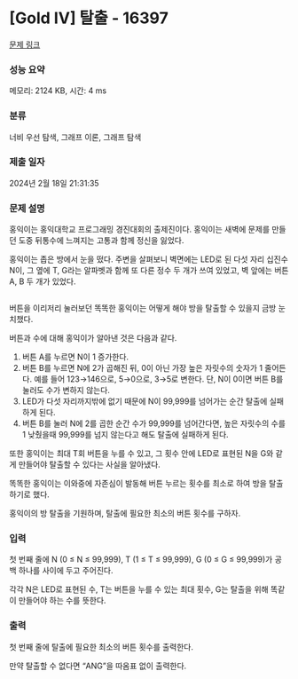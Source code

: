# [Gold IV] 탈출 - 16397 

[문제 링크](https://www.acmicpc.net/problem/16397) 

### 성능 요약

메모리: 2124 KB, 시간: 4 ms

### 분류

너비 우선 탐색, 그래프 이론, 그래프 탐색

### 제출 일자

2024년 2월 18일 21:31:35

### 문제 설명

<p>홍익이는 홍익대학교 프로그래밍 경진대회의 출제진이다. 홍익이는 새벽에 문제를 만들던 도중 뒤통수에 느껴지는 고통과 함께 정신을 잃었다.</p>

<p>홍익이는 좁은 방에서 눈을 떴다. 주변을 살펴보니 벽면에는 LED로 된 다섯 자리 십진수 N이, 그 옆에 T, G라는 알파벳과 함께 또 다른 정수 두 개가 쓰여 있었고, 벽 앞에는 버튼 A, B 두 개가 있었다.</p>

<p><img alt="" src="https://upload.acmicpc.net/ffbd9cb1-ce04-4950-8bfc-0dd27712164c/"></p>

<p>버튼을 이리저리 눌러보던 똑똑한 홍익이는 어떻게 해야 방을 탈출할 수 있을지 금방 눈치챘다.</p>

<p>버튼과 수에 대해 홍익이가 알아낸 것은 다음과 같다.</p>

<ol>
	<li>버튼 A를 누르면 N이 1 증가한다.</li>
	<li>버튼 B를 누르면 N에 2가 곱해진 뒤, 0이 아닌 가장 높은 자릿수의 숫자가 1 줄어든다. 예를 들어 123→146으로, 5→0으로, 3→5로 변한다. 단, N이 0이면 버튼 B를 눌러도 수가 변하지 않는다.</li>
	<li>LED가 다섯 자리까지밖에 없기 때문에 N이 99,999를 넘어가는 순간 탈출에 실패하게 된다.</li>
	<li>버튼 B를 눌러 N에 2를 곱한 순간 수가 99,999를 넘어간다면, 높은 자릿수의 수를 1 낮췄을때 99,999를 넘지 않는다고 해도 탈출에 실패하게 된다.</li>
</ol>

<p>또한 홍익이는 최대 T회 버튼을 누를 수 있고, 그 횟수 안에 LED로 표현된 N을 G와 같게 만들어야 탈출할 수 있다는 사실을 알아냈다.</p>

<p>똑똑한 홍익이는 이와중에 자존심이 발동해 버튼 누르는 횟수를 최소로 하여 방을 탈출하기로 했다.</p>

<p>홍익이의 방 탈출을 기원하며, 탈출에 필요한 최소의 버튼 횟수를 구하자.</p>

### 입력 

 <p>첫 번째 줄에 N (0 ≤ N ≤ 99,999), T (1 ≤ T ≤ 99,999), G (0 ≤ G ≤ 99,999)가 공백 하나를 사이에 두고 주어진다.</p>

<p>각각 N은 LED로 표현된 수, T는 버튼을 누를 수 있는 최대 횟수, G는 탈출을 위해 똑같이 만들어야 하는 수를 뜻한다.</p>

### 출력 

 <p>첫 번째 줄에 탈출에 필요한 최소의 버튼 횟수를 출력한다.</p>

<p>만약 탈출할 수 없다면 “ANG”을 따옴표 없이 출력한다.</p>

